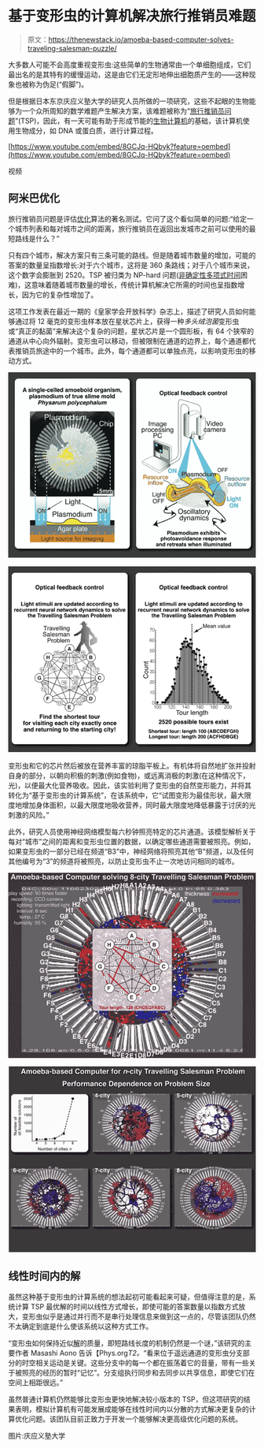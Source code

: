# 基于变形虫的计算机解决旅行推销员难题

> 原文：<https://thenewstack.io/amoeba-based-computer-solves-traveling-salesman-puzzle/>

大多数人可能不会高度重视变形虫:这些简单的生物通常由一个单细胞组成，它们最出名的是其特有的缓慢运动，这是由它们无定形地伸出细胞质产生的——这种现象也被称为伪足(“假脚”)。

但是根据日本东京庆应义塾大学的研究人员所做的一项研究，这些不起眼的生物能够为一个众所周知的数学难题产生解决方案，该难题被称为“[旅行推销员问题](https://en.wikipedia.org/wiki/Travelling_salesman_problem)”(TSP)，因此，有一天可能有助于形成节能的[生物计算机](https://thenewstack.io/mit-explores-analog-computing-cell-inspired-circuits/)的基础，该计算机使用生物成分，如 DNA 或蛋白质，进行计算过程。

[https://www.youtube.com/embed/8GCJq-HQbyk?feature=oembed](https://www.youtube.com/embed/8GCJq-HQbyk?feature=oembed)

视频

## 阿米巴优化

旅行推销员问题是评估[优化](https://thenewstack.io/optimization-the-secret-weapon-of-ai-modeling-at-scale/)算法的著名测试。它问了这个看似简单的问题:“给定一个城市列表和每对城市之间的距离，旅行推销员在返回出发城市之前可以使用的最短路线是什么？”

只有四个城市，解决方案只有三条可能的路线。但是随着城市数量的增加，可能的答案的数量呈指数增长:对于六个城市，这将是 360 条路线；对于八个城市来说，这个数字会膨胀到 2520。TSP 被归类为 NP-hard 问题([非确定性多项式时间](https://en.wikipedia.org/wiki/NP_(complexity) "NP (complexity)")困难)，这意味着随着城市数量的增长，传统计算机解决它所需的时间也呈指数增长，因为它的复杂性增加了。

这项工作发表在最近一期的《皇家学会开放科学》杂志上，描述了研究人员如何能够通过将 12 毫克的变形虫样本放在星状芯片上，获得一种*多头绒泡菌*变形虫或“真正的黏菌”来解决这个复杂的问题，星状芯片是一个圆形板，有 64 个狭窄的通道从中心向外辐射。变形虫可以移动，但被限制在通道的边界上，每个通道都代表推销员旅途中的一个城市。此外，每个通道都可以单独点亮，以影响变形虫的移动方式。

![](img/660470663f95ed68c7b049ad5df48533.png)

![](img/3ce622fa0f478d44444bbbd4c6bf2f59.png)

变形虫和它的芯片然后被放在营养丰富的琼脂平板上。有机体将自然地扩张并投射自身的部分，以朝向积极的刺激(例如食物)，或远离消极的刺激(在这种情况下，光)，以便最大化营养吸收。因此，该实验利用了变形虫的自然变形能力，并将其转化为“基于变形虫的计算系统”，在该系统中，它“试图变形为最佳形状，最大限度地增加身体面积，以最大限度地吸收营养，同时最大限度地降低暴露于讨厌的光刺激的风险。”

此外，研究人员使用神经网络模型每六秒钟照亮特定的芯片通道。该模型解析关于每对“城市”之间的距离和变形虫位置的数据，以确定哪些通道需要被照亮。例如，如果变形虫的一部分已经在频道“B3”中，神经网络将照亮其他“B”频道，以及任何其他编号为“3”的频道将被照亮，以防止变形虫不止一次地访问相同的城市。

![](img/35661e95ee02bb545d61563998a9c457.png)

![](img/e9244dc44cb8019cb7cf5d04322f6200.png)

## 线性时间内的解

虽然这种基于变形虫的计算系统的想法起初可能看起来可疑，但值得注意的是，系统计算 TSP 最优解的时间以线性方式增长，即使可能的答案数量以指数方式放大，变形虫似乎是通过并行而不是串行处理信息来做到这一点的，尽管该团队仍然不太确定到底是什么使该系统以这种方式工作。

“变形虫如何保持近似[解](https://phys.org/tags/solution/)的质量，即短路线长度的机制仍然是一个谜，”该研究的主要作者 Masashi Aono 告诉【Phys.org*T2。*“看来位于遥远通道的变形虫分支部分的时空相关运动是关键。这些分支中的每一个都在振荡着它的音量，带有一些关于被照亮的经历的暂时“记忆”。分支组执行同步和去同步以共享信息，即使它们在空间上相距很远。”

虽然普通计算机仍然能够比变形虫更快地解决较小版本的 TSP，但这项研究的结果表明，模拟计算机有可能发展成能够在线性时间内以分散的方式解决更复杂的计算优化问题。该团队目前正致力于开发一个能够解决更高级优化问题的系统。

图片:庆应义塾大学

<svg xmlns:xlink="http://www.w3.org/1999/xlink" viewBox="0 0 68 31" version="1.1"><title>Group</title> <desc>Created with Sketch.</desc></svg>